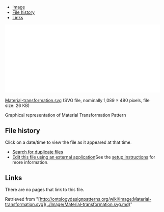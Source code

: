 * [Image](../Image/Material-transformation.svg.md#file)
* [File history](../Image/Material-transformation.svg.md#filehistory)
* [Links](../Image/Material-transformation.svg.md#filelinks)

[![Image:Material-transformation.svg](../images/thumb/3/33/Material-transformation.svg/800px-Material-transformation.svg.png)](../images/3/33/Material-transformation.svg)  

[Material-transformation.svg](../images/3/33/Material-transformation.svg "Material-transformation.svg")‎  (SVG file, nominally 1,089 × 480 pixels, file size: 26 KB)




Graphical representation of Material Transformation Pattern




## File history

Click on a date/time to view the file as it appeared at that time.



  
* [Search for duplicate files](http://ontologydesignpatterns.org/wiki/Special:FileDuplicateSearch/Material-transformation.svg "Special:FileDuplicateSearch/Material-transformation.svg")
* [Edit this file using an external application](http://ontologydesignpatterns.org/wiki/index.php?title=Image:Material-transformation.svg&action=edit&externaledit=true&mode=file "Image:Material-transformation.svg")See the [setup instructions](http://www.mediawiki.org/wiki/Manual:External_editors "http://www.mediawiki.org/wiki/Manual:External_editors") for more information.

## Links



There are no pages that link to this file.




Retrieved from "[http://ontologydesignpatterns.org/wiki/Image:Material-transformation.svg](../Image/Material-transformation.svg.md)"